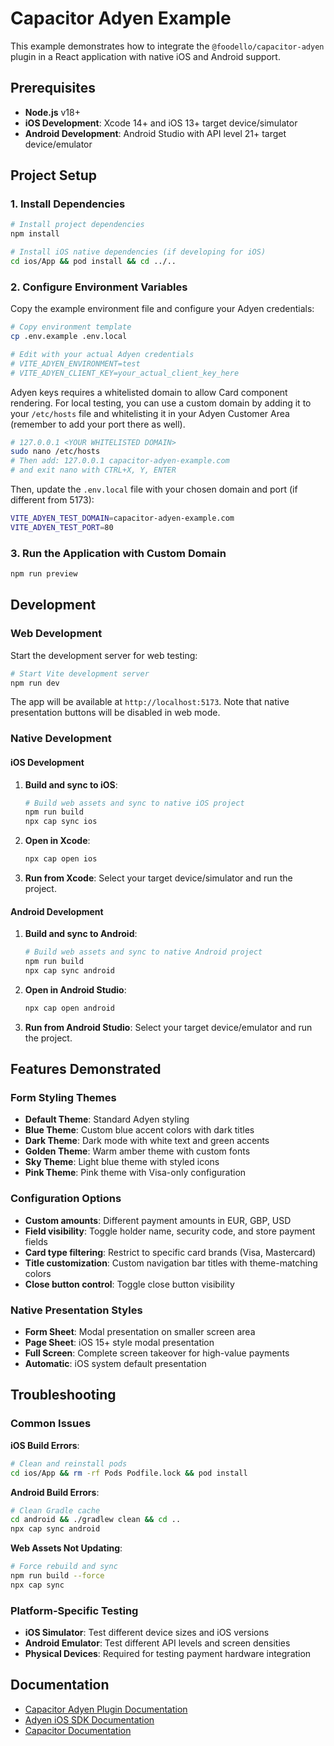 # Capacitor Adyen Example

This example demonstrates how to integrate the `@foodello/capacitor-adyen` plugin in a React application with native iOS and Android support.

## Prerequisites

- **Node.js** v18+
- **iOS Development**: Xcode 14+ and iOS 13+ target device/simulator
- **Android Development**: Android Studio with API level 21+ target device/emulator

## Project Setup

### 1. Install Dependencies

```bash
# Install project dependencies
npm install

# Install iOS native dependencies (if developing for iOS)
cd ios/App && pod install && cd ../..
```

### 2. Configure Environment Variables

Copy the example environment file and configure your Adyen credentials:

```bash
# Copy environment template
cp .env.example .env.local

# Edit with your actual Adyen credentials
# VITE_ADYEN_ENVIRONMENT=test
# VITE_ADYEN_CLIENT_KEY=your_actual_client_key_here
```

Adyen keys requires a whitelisted domain to allow Card component rendering.
For local testing, you can use a custom domain by adding it to your `/etc/hosts` file
and whitelisting it in your Adyen Customer Area (remember to add your port there as well).

```bash
# 127.0.0.1 <YOUR WHITELISTED DOMAIN>
sudo nano /etc/hosts
# Then add: 127.0.0.1 capacitor-adyen-example.com
# and exit nano with CTRL+X, Y, ENTER
```

Then, update the `.env.local` file with your chosen domain and port (if different from 5173):

```bash
VITE_ADYEN_TEST_DOMAIN=capacitor-adyen-example.com
VITE_ADYEN_TEST_PORT=80
```

### 3. Run the Application with Custom Domain

```bash
npm run preview
```

## Development

### Web Development

Start the development server for web testing:

```bash
# Start Vite development server
npm run dev
```

The app will be available at `http://localhost:5173`. Note that native presentation buttons will be disabled in web mode.

### Native Development

#### iOS Development

1. **Build and sync to iOS**:

   ```bash
   # Build web assets and sync to native iOS project
   npm run build
   npx cap sync ios
   ```

2. **Open in Xcode**:

   ```bash
   npx cap open ios
   ```

3. **Run from Xcode**: Select your target device/simulator and run the project.

#### Android Development

1. **Build and sync to Android**:

   ```bash
   # Build web assets and sync to native Android project
   npm run build
   npx cap sync android
   ```

2. **Open in Android Studio**:

   ```bash
   npx cap open android
   ```

3. **Run from Android Studio**: Select your target device/emulator and run the project.

## Features Demonstrated

### Form Styling Themes

- **Default Theme**: Standard Adyen styling
- **Blue Theme**: Custom blue accent colors with dark titles
- **Dark Theme**: Dark mode with white text and green accents
- **Golden Theme**: Warm amber theme with custom fonts
- **Sky Theme**: Light blue theme with styled icons
- **Pink Theme**: Pink theme with Visa-only configuration

### Configuration Options

- **Custom amounts**: Different payment amounts in EUR, GBP, USD
- **Field visibility**: Toggle holder name, security code, and store payment fields
- **Card type filtering**: Restrict to specific card brands (Visa, Mastercard)
- **Title customization**: Custom navigation bar titles with theme-matching colors
- **Close button control**: Toggle close button visibility

### Native Presentation Styles

- **Form Sheet**: Modal presentation on smaller screen area
- **Page Sheet**: iOS 15+ style modal presentation
- **Full Screen**: Complete screen takeover for high-value payments
- **Automatic**: iOS system default presentation

## Troubleshooting

### Common Issues

**iOS Build Errors**:

```bash
# Clean and reinstall pods
cd ios/App && rm -rf Pods Podfile.lock && pod install
```

**Android Build Errors**:

```bash
# Clean Gradle cache
cd android && ./gradlew clean && cd ..
npx cap sync android
```

**Web Assets Not Updating**:

```bash
# Force rebuild and sync
npm run build --force
npx cap sync
```

### Platform-Specific Testing

- **iOS Simulator**: Test different device sizes and iOS versions
- **Android Emulator**: Test different API levels and screen densities
- **Physical Devices**: Required for testing payment hardware integration

## Documentation

- [Capacitor Adyen Plugin Documentation](../README.md)
- [Adyen iOS SDK Documentation](https://docs.adyen.com/online-payments/build-your-integration/ios/)
- [Capacitor Documentation](https://capacitorjs.com/docs)
